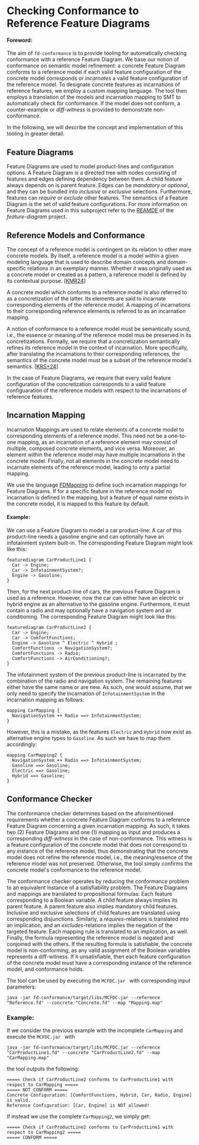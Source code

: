 <!-- (c) https://github.com/MontiCore/monticore -->

<!-- Beta-version: This is intended to become a MontiCore stable explanation. -->

<!-- Relevant Publications -->
[KMR24]: https://www.se-rwth.de/publications/Towards-Reference-Models-with-Conformance-Relations-for-Structure.pdf
[KRS+24]: https://www.se-rwth.de/publications/Towards-a-Semantically-Useful-Definition-of-Conformance-with-a-Reference-Model.pdf

# Checking Conformance to Reference Feature Diagrams

#### Foreword:
The aim of `fd-conformance` is to provide tooling for automatically checking 
conformance with a reference Feature Diagram. 
We base our notion of conformance on semantic model refinement: 
a concrete Feature Diagram conforms to a reference model 
if each valid feature configuration of the concrete model corresponds or 
*incarnates* a valid feature configuration of the reference model.
To designate concrete features as incarnations of reference features, we employ
a custom mapping language.
The tool then employs a translation of the models and incarnation mapping to 
SMT to automatically check for conformance.
If the model does not conform, a counter-example or *diff-witness* is provided 
to demonstrate non-conformance.


In the following, we will describe the concept and implementation of this 
tooling in greater detail.




## Feature Diagrams
Feature Diagrams are used to model product-lines and configuration options.
A Feature Diagram is a directed tree with nodes consisting of features and 
edges defining dependency between them.
A child feature always depends on is parent feature.
Edges can be *mandatory* or *optional*, and they can be bundled into *inclusive* 
or *exclusive* selections.
Furthermore, features can *require* or *exclude* other features.
The semantics of a Feature Diagram is the set of valid feature configurations.
For more information on Feature Diagrams used in this subproject refer to the 
[REAMDE](../README.md) of the _feature-diagram_ project.


## Reference Models and Conformance
The concept of a reference model is contingent on its relation to other more 
concrete models.
By itself, a reference model is a model within a given modeling language that 
is used to describe domain concepts and domain-specific relations in an 
exemplary manner.
Whether it was originally used as a concrete model or created as a pattern,
a reference model is defined by its contextual purpose. [[KMR24]]

A concrete model which conforms to a reference model is also referred to as a 
concretization of the latter.
Its elements are said to incarnate corresponding elements of the reference model.
A mapping of incarnations to their corresponding reference elements is referred
to as an incarnation mapping.

A notion of conformance to a reference model must be semantically sound, i.e., 
the essence or meaning of the reference model mus be preserved in its 
concretizations.
Formally, we require that a concretization semantically refines its reference 
model in the context of incarnation.
More specifically, after translating the incarnations to their corresponding 
references, the semantics of the concrete model must be a subset of the 
reference model's semantics. [[KRS+24]]

In the case of Feature Diagrams, we require that every valid feature configuration of the 
concretization corresponds to a valid feature configuaration of the reference models 
with respect to the incarnations of reference features.


## Incarnation Mapping

Incarnation Mappings are used to relate elements of a concrete model to 
corresponding elements of a reference model. 
This need not be a one-to-one mapping, as an incarnation of a reference element
may consist of multiple, composed concrete elements, and vice versa.
Moreover, an element within the reference model may have multiple incarnations 
in the concrete model.
Finally, not all elements in the concrete model need to incarnate elements of 
the reference model, leading to only a partial mapping.

We use the language [FDMapping](src/main/grammars/de/monticore/fd/conformance) 
to define such incarnation mappings for Feature Diagrams.
If for a specific feature in the reference model no incarnation is defined in 
the mapping, but a feature of equal name exists in the concrete model, 
it is mapped to this feature by default.


#### Example:

We can use a Feature Diagram to model a car product-line:
A car of this product-line needs a gasoline engine and can optionally have an 
infotainment system built-in.
The corresponding Feature Diagram might look like this:

```
featurediagram CarProductLine1 {
  Car -> Engine;
  Car -> InfotainmentSystem?;
  Engine -> Gasoline;
}
```

Then, for the next product-line of cars, the previous Feature Diagram is used 
as a reference.
However, now the car can either have an electric or hybrid engine as an 
alternative to the gasoline engine. 
Furthermore, it must contain a radio and may optionally have a navigation 
system and air conditioning.
The corresponding Feature Diagram might look like this:

```
featurediagram CarProductLine2 {
  Car -> Engine;
  Car -> ComfortFunctions;
  Engine -> Gasoline ^ Electric ^ Hybrid ;
  ComfortFunctions -> NavigationSystem?;
  ComfortFunctions -> Radio;
  ComfortFunctions -> AirConditioning?;
}
```

The infotainment system of the previous product-line is incarnated by the 
combination of the radio and navigation system. 
The remaining features either have the same name or are new.
As such, one would assume, that we only need to specify the incarnation of 
`InfotainmentSystem` in the incarnation mapping as follows:

```
mapping CarMapping {
  NavigationSystem ++ Radio ==> InfotainmentSystem;
}
```

However, this is a mistake, as the features `Electric` and `Hybrid` now exist 
as alternative engine types to `Gasoline`.
As such we have to map them accordingly:

```
mapping CarMapping2 {
  NavigationSystem ++ Radio ==> InfotainmentSystem;
  Gasoline ==> Gasoline;
  Electric ==> Gasoline;
  Hybrid ==> Gasoline;
}
```



## Conformance Checker

The conformance checker determines based on the aforementioned requirements 
whether a concrete
Feature Diagram conforms to a reference Feature Diagram concerning a given 
incarnation mapping.
As such, it takes two (2) Feature Diagrams and one (1) mapping as input and 
produces a corresponding _diff-witness_ in the case of non-conformance.
This witness is a feature configuration of the concrete model that does not 
correspond to any instance of the reference model, thus demonstrating that 
the concrete model does not refine the reference model, i.e., 
the meaning/essence of the reference model was not preserved.
Otherwise, the tool simply confirms the concrete model's conformance to the 
reference model.

The conformance checker operates by reducing the conformance problem to an 
equivalent instance of a satisfiability problem.
The Feature Diagrams and mappings are translated to propositional formulas: 
Each feature corresponding to a Boolean variable.
A child feature always implies its parent feature.
A parent feature also implies mandatory child features.
Inclusive and exclusive selections of child features are translated 
using corresponding disjunctions.
Similarly, a _requires_-relations is translated into an implication, 
and an _excludes_-relations implies the negation of the targeted feature.
Each mapping rule is translated to an implication, as well.
Finally, the formula representing the reference model is negated and conjoined 
with the others.
If the resulting formula is satisfiable, the concrete model is non-conforming, 
as any valid assignment of the Boolean variables represents a diff-witness.
If it unsatisfiable, then each feature configuration of the concrete model must
have a corresponding instance of the reference model, and conformance holds.

The tool can be used by executing the `MCFDC.jar ` with corresponding input parameters:
```
java -jar fd-conformance/target/libs/MCFDC.jar --reference "Reference.fd" --concrete "Concrete.fd" --map "Mapping.map"
```

### Example:

If we consider the previous example with the incomplete `CarMapping` and execute the `MCFDC.jar ` 
with

```
java -jar fd-conformance/target/libs/MCFDC.jar --reference "CarProductLine1.fd" --concrete "CarProductLine2.fd" --map "CarMapping.map"
```

the tool outputs the following:

```
===== Check if CarProductLine2 conforms to CarProductLine1 with respect to CarMapping =====
===== NOT CONFORM =====
Concrete Configuration: [ComfortFunctions, Hybrid, Car, Radio, Engine] is valid.
Reference Configuration: [Car, Engine] is NOT allowed!
```

If instead we use the complete `CarMapping2`, we simply get:
```
===== Check if CarProductLine2 conforms to CarProductLine1 with respect to CarMapping2 =====
===== CONFORM =====
```



 
